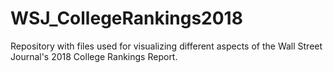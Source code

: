 # WSJ_CollegeRankings2018
Repository with files used for visualizing different aspects of the Wall Street Journal's 2018 College Rankings Report.  
